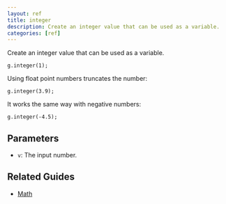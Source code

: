 ```yaml
---
layout: ref
title: integer
description: Create an integer value that can be used as a variable.
categories: [ref]
---
```

Create an integer value that can be used as a variable.

    g.integer(1);

Using float point numbers truncates the number:

    g.integer(3.9);

It works the same way with negative numbers:

    g.integer(-4.5);

## Parameters
- `v`: The input number.

## Related Guides
- [Math](../guide/math.html)
